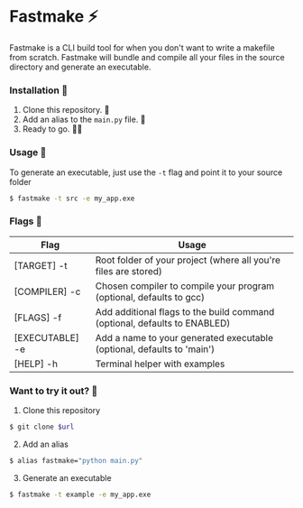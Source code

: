# Fastmake ⚡

Fastmake is a CLI build tool for when you don't want to write a makefile from scratch. Fastmake will bundle and compile all your files in the source directory and generate an executable.

### Installation 🔬

1. Clone this repository. 📝
2. Add an alias to the `main.py` file. 🐍
3. Ready to go. 🏌️‍♂️

### Usage 🥼

To generate an executable, just use the `-t` flag and point it to your source folder

```sh
$ fastmake -t src -e my_app.exe
```

### Flags 🚩

| Flag            | Usage                                                                     |
| --------------- | ------------------------------------------------------------------------- |
| [TARGET] -t     | Root folder of your project (where all you're files are stored)           |
| [COMPILER] -c   | Chosen compiler to compile your program (optional, defaults to gcc)       |
| [FLAGS] -f      | Add additional flags to the build command (optional, defaults to ENABLED) |
| [EXECUTABLE] -e | Add a name to your generated executable (optional, defaults to 'main')    |
| [HELP] -h       | Terminal helper with examples                                             |

### Want to try it out? 🧪

1. Clone this repository

```sh
$ git clone $url
```

2. Add an alias

```sh
$ alias fastmake="python main.py"
```

3. Generate an executable

```sh
$ fastmake -t example -e my_app.exe
```
